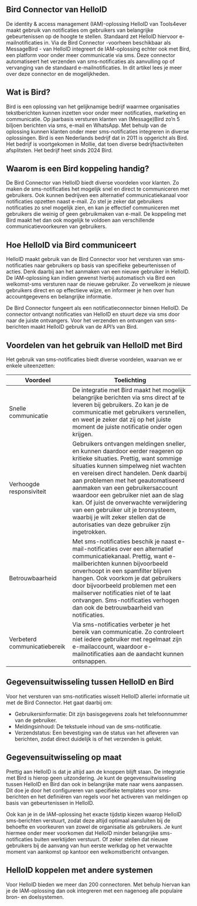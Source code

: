 ## Bird Connector van HelloID

De identity & access management (IAM)-oplossing HelloID van Tools4ever maakt gebruik van notificaties om gebruikers van belangrijke gebeurtenissen op de hoogte te stellen. Standaard zet HelloID hiervoor e-mailnotificaties in. Via de Bird Connector -voorheen beschikbaar als MessageBird - van HelloID integreert de IAM-oplossing echter ook met Bird, een platform voor onder meer communicatie via sms. Deze connector automatiseert het verzenden van sms-notificaties als aanvulling op of vervanging van de standaard e-mailnotificaties. In dit artikel lees je meer over deze connector en de mogelijkheden. 

## Wat is Bird?

Bird is een oplossing van het gelijknamige bedrijf waarmee organisaties tekstberichten kunnen inzetten voor onder meer notificaties, marketing en communicatie. Op jaarbasis versturen klanten van (Message)Bird zo’n 5 biljoen berichten via sms, e-mail en WhatsApp. Met behulp van de oplossing kunnen klanten onder meer sms-notificaties integreren in diverse oplossingen. Bird is een Nederlands bedrijf dat in 2011 is opgericht als Bird. Het bedrijf is voortgekomen in Mollie, dat toen diverse bedrijfsactiviteiten afsplitsten. Het bedrijf heet sinds 2024 Bird.

## Waarom is een Bird koppeling handig?

De Bird Connector van HelloID biedt diverse voordelen voor klanten. Zo maken de sms-notificaties het mogelijk snel en direct te communiceren met gebruikers. Ook kunnen bedrijven een alternatief communicatiekanaal voor notificaties opzetten naast e-mail. Zo stel je zeker dat gebruikers notificaties zo snel mogelijk zien, en kan je effectief communiceren met gebruikers die weinig of geen gebruikmaken van e-mail. De koppeling met Bird maakt het dan ook mogelijk te voldoen aan verschillende communicatievoorkeuren van gebruikers.

## Hoe HelloID via Bird communiceert

HelloID maakt gebruik van de Bird Connector voor het versturen van sms-notificaties naar gebruikers op basis van specifieke gebeurtenissen of acties. Denk daarbij aan het aanmaken van een nieuwe gebruiker in HelloID. De IAM-oplossing kan indien gewenst hierbij automatisch via Bird een welkomst-sms versturen naar de nieuwe gebruiker. Zo verwelkom je nieuwe gebruikers direct en op effectieve wijze, en informeer je hen over hun accountgegevens en belangrijke informatie. 

De Bird Connector fungeert als een notificatieconnector binnen HelloID. De connector ontvangt notificaties van HelloID en stuurt deze via sms door naar de juiste ontvangers. Voor het verzenden en ontvangen van sms-berichten maakt HelloID gebruik van de API’s van Bird. 

## Voordelen van het gebruik van HelloID met Bird

Het gebruik van sms-notificaties biedt diverse voordelen, waarvan we er enkele uiteenzetten:

| Voordeel	| Toelichting |
| -------------- | -----------| 
| Snelle communicatie|	De integratie met Bird maakt het mogelijk belangrijke berichten via sms direct af te leveren bij gebruikers. Zo kan je de communicatie met gebruikers versnellen, en weet je zeker dat zij op het juiste moment de juiste notificatie onder ogen krijgen.|
|Verhoogde responsiviteit |	Gebruikers ontvangen meldingen sneller, en kunnen daardoor eerder reageren op kritieke situaties. Prettig, want sommige situaties kunnen simpelweg niet wachten en vereisen direct handelen. Denk daarbij aan problemen met het geautomatiseerd aanmaken van een gebruikersaccount waardoor een gebruiker niet aan de slag kan. Of juist de onverwachte verwijdering van een gebruiker uit je bronsysteem, waarbij je wilt zeker stellen dat de autorisaties van deze gebruiker zijn ingetrokken.|
| Betrouwbaarheid |	Met sms-notificaties beschik je naast e-mail-notificaties over een alternatief communicatiekanaal. Prettig, want e-mailberichten kunnen bijvoorbeeld onverhoopt in een spamfilter blijven hangen. Ook voorkom je dat gebruikers door bijvoorbeeld problemen met een mailserver notificaties niet of te laat ontvangen. Sms-notificaties verhogen dan ook de betrouwbaarheid van notificaties.|
| Verbeterd communicatiebereik |	Via sms-notificaties verbeter je het bereik van communicatie. Zo controleert niet iedere gebruiker met regelmaat zijn e-mailaccount, waardoor e-mailnotificaties aan de aandacht kunnen ontsnappen. |


## Gegevensuitwisseling tussen HelloID en Bird

Voor het versturen van sms-notificaties wisselt HelloID allerlei informatie uit met de Bird Connector. Het gaat daarbij om: 

*	Gebruikersinformatie: Dit zijn basisgegevens zoals het telefoonnummer van de gebruiker.
*	Meldingsinhoud: De tekstuele inhoud van de sms-notificatie.
*	Verzendstatus: Een bevestiging van de status van het afleveren van berichten, zodat direct duidelijk is of het verzenden is gelukt. 

## Gegevensuitwisseling op maat  

Prettig aan HelloID is dat je altijd aan de knoppen blijft staan. De integratie met Bird is hierop geen uitzondering. Je kunt de gegevensuitwisseling tussen HelloID en Bird dan ook in belangrijke mate naar wens aanpassen. Dit doe je door het configureren van specifieke templates voor sms-berichten en het definiëren van regels voor het activeren van meldingen op basis van gebeurtenissen in HelloID. 

Ook kan je in de IAM-oplossing het exacte tijdstip kiezen waarop HelloID sms-berichten verstuurt, zodat deze altijd optimaal aansluiten bij de behoefte en voorkeuren van zowel de organisatie als gebruikers. Je kunt hiermee onder meer voorkomen dat HelloID minder belangrijke sms-notificaties buiten werktijden verstuurt. Of zeker stellen dat nieuwe gebruikers bij de aanvang van hun eerste werkdag op het verwachte moment van aankomst op kantoor een welkomstbericht ontvangen. 

## HelloID koppelen met andere systemen

Voor HelloID bieden we meer dan 200 connectoren. Met behulp hiervan kan je de IAM-oplossing dan ook integreren met een nagenoeg alle populaire bron- en doelsystemen. 
